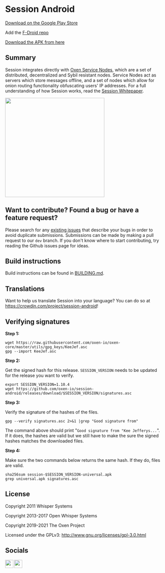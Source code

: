 # Session Android 

[Download on the Google Play Store](https://getsession.org/android)

Add the [F-Droid repo](https://fdroid.getsession.org/)

[Download the APK from here](https://github.com/oxen-io/session-android/releases/latest)

## Summary

Session integrates directly with [Oxen Service Nodes](https://docs.oxen.io/about-the-oxen-blockchain/oxen-service-nodes), which are a set of distributed, decentralized and Sybil resistant nodes. Service Nodes act as servers which store messages offline, and a set of nodes which allow for onion routing functionality obfuscating users' IP addresses. For a full understanding of how Session works, read the [Session Whitepaper](https://getsession.org/whitepaper).

<img src="https://i.imgur.com/wcdAGBh.png" width="320" />

## Want to contribute? Found a bug or have a feature request?

Please search for any [existing issues](https://github.com/oxen-io/session-android/issues) that describe your bugs in order to avoid duplicate submissions. Submissions can be made by making a pull request to our `dev` branch. If you don't know where to start contributing, try reading the Github issues page for ideas.

## Build instructions

Build instructions can be found in [BUILDING.md](BUILDING.md).

## Translations

Want to help us translate Session into your language? You can do so at https://crowdin.com/project/session-android!

## Verifying signatures

**Step 1:**

```
wget https://raw.githubusercontent.com/oxen-io/oxen-core/master/utils/gpg_keys/KeeJef.asc
gpg --import KeeJef.asc
```

**Step 2:**

Get the signed hash for this release. `SESSION_VERSION` needs to be updated for the release you want to verify.

```
export SESSION_VERSION=1.10.4
wget https://github.com/oxen-io/session-android/releases/download/$SESSION_VERSION/signatures.asc
```

**Step 3:**

Verify the signature of the hashes of the files.

```
gpg --verify signatures.asc 2>&1 |grep "Good signature from"
```

The command above should print "`Good signature from "Kee Jefferys...`". If it does, the hashes are valid but we still have to make the sure the signed hashes matches the downloaded files.

**Step 4:**

Make sure the two commands below returns the same hash. If they do, files are valid.

```
sha256sum session-$SESSION_VERSION-universal.apk
grep universal.apk signatures.asc
```

## License

Copyright 2011 Whisper Systems

Copyright 2013-2017 Open Whisper Systems

Copyright 2019-2021 The Oxen Project

Licensed under the GPLv3: http://www.gnu.org/licenses/gpl-3.0.html

## Socials
<a href="https://twitter.com/session_app">
  <img align="left" width="26px" src="https://www.vectorlogo.zone/logos/twitter/twitter-official.svg" />
</a>
<a href="mailto:support@getsession.org">
  <img align="left" width="26px" src="https://www.vectorlogo.zone/logos/gmail/gmail-icon.svg" />
</a>
